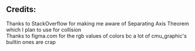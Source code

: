 Credits:
-----------------
Thanks to StackOverflow for making me aware of Separating Axis Theorem which I plan to use for collision  
Thanks to figma.com for the rgb values of colors bc a lot of cmu_graphic's builtin ones are crap